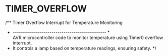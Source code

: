 # TIMER_OVERFLOW
/** Timer Overflow Interrupt for Temperature Monitoring 
*  ----------------------------------------------  *  
AVR microcontroller code to monitor temperature using Timer0 overflow interrupt.
 *  It controls a lamp based on temperature readings, ensuring safety.  */
